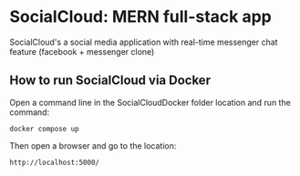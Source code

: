 <h1 id="title">SocialCloud: MERN full-stack app</h1>
<p id="description">SocialCloud's a social media application with real-time messenger chat feature (facebook + messenger clone)</p>

<h2>How to run SocialCloud via Docker</h2>

<p>Open a command line in the SocialCloudDocker folder location and run the command: </p>

```
docker compose up
```

<p>Then open a browser and go to the location: </p>

```
http://localhost:5000/
```

